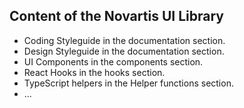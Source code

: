 ## Content of the Novartis UI Library

- Coding Styleguide in the documentation section.
- Design Styleguide in the documentation section.
- UI Components in the components section.
- React Hooks in the hooks section.
- TypeScript helpers in the Helper functions section.
- ...
